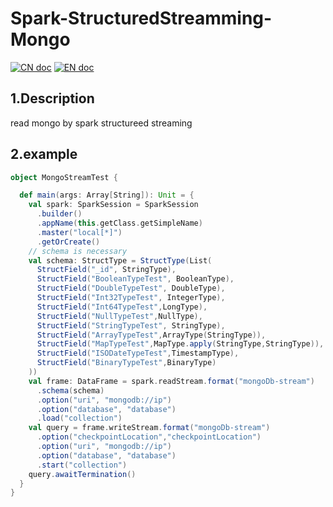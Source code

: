 # Spark-StructuredStreamming-Mongo
[![CN doc](https://img.shields.io/badge/文档-中文版-blue.svg)](README.md)
[![EN doc](https://img.shields.io/badge/document-English-blue.svg)](README.en.md)
## 1.Description
read mongo by spark structureed streaming

## 2.example

```scala
object MongoStreamTest {

  def main(args: Array[String]): Unit = {
    val spark: SparkSession = SparkSession
      .builder()
      .appName(this.getClass.getSimpleName)
      .master("local[*]")
      .getOrCreate()
    // schema is necessary
    val schema: StructType = StructType(List(
      StructField("_id", StringType),
      StructField("BooleanTypeTest", BooleanType),
      StructField("DoubleTypeTest", DoubleType),
      StructField("Int32TypeTest", IntegerType),
      StructField("Int64TypeTest",LongType),
      StructField("NullTypeTest",NullType),
      StructField("StringTypeTest", StringType),
      StructField("ArrayTypeTest",ArrayType(StringType)),
      StructField("MapTypeTest",MapType.apply(StringType,StringType)),
      StructField("ISODateTypeTest",TimestampType),
      StructField("BinaryTypeTest",BinaryType)
    ))
    val frame: DataFrame = spark.readStream.format("mongoDb-stream")
      .schema(schema)
      .option("uri", "mongodb://ip")
      .option("database", "database")
      .load("collection")
    val query = frame.writeStream.format("mongoDb-stream")
      .option("checkpointLocation","checkpointLocation")
      .option("uri", "mongodb://ip")
      .option("database", "database")
      .start("collection")
    query.awaitTermination()
  }
}

```

